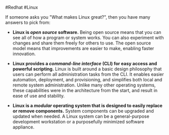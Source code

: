 #Redhat #Linux 

If someone asks you "What makes Linux great?", then you have many answers to pick from:

- **Linux is _open source_ software.**
    Being open source means that you can see all of how a program or system works. You can also experiment with changes and share them freely for others to use. The open source model means that improvements are easier to make, enabling faster innovation.
    
- **Linux provides a _command-line interface_ (CLI) for easy access and powerful scripting.**
    Linux is built around a basic design philosophy that users can perform all administration tasks from the CLI. It enables easier automation, deployment, and provisioning, and simplifies both local and remote system administration. Unlike many other operating systems, these capabilities were in the architecture from the start, and result in ease of use and stability.
    
- **Linux is a _modular_ operating system that is designed to easily replace or remove components.**
    System components can be upgraded and updated when needed. A Linux system can be a general-purpose development workstation or a purposefully minimized software appliance.